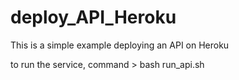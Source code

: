 # deploy_API_Heroku
This is a simple example deploying an API on Heroku

to run the service, command > bash run_api.sh
